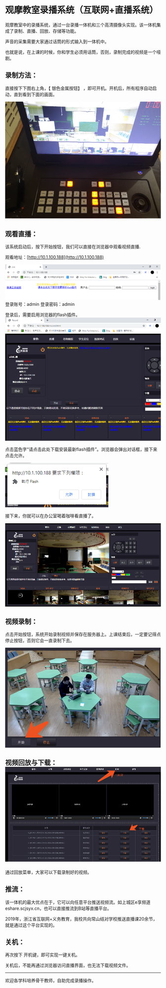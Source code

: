 # 观摩教室录播系统（互联网+直播系统）

观摩教室中的录播系统，通过一台录播一体机和三个高清摄像头实现。该一体机集成了录制、直播、回放、存储等功能。

声音的采集需要大家通过话筒的形式输入到一体机中。

也就是说，在上课的时候，你和学生必须用话筒，否则，录制完成的视频是一个哑剧。

## 录制方法：

直接按下下图右上角，【 银色金属按钮】 ，即可开机。开机后，所有程序自动启动，直到看到下面的画面。

![](/assets/guanmo1.png)

## 观看直播：

该系统启动后，按下开始按钮，我们可以直接在浏览器中观看视频直播.

观看地址：[http://10.1.100.188](http://10.1.100.188)

![](/assets/gmjs3.png)登录账号：admin            登录密码：admin

登录后，需要启用浏览器的flash插件。![](/assets/gmjs4.png)

点击蓝色字“请点击此处下载安装最新flash插件”。浏览器会弹出对话框，接下来点击允许。

![](/assets/gmjs5.png)

接下来，你就可以在办公室喝着咖啡看直播了。

![](/assets/gmjs6.png)

## 视频录制：

点击开始按钮，系统开始录制视频并保存在服务器上。上课结束后，一定要记得点停止按钮，否则它会一直录制下去。

![](/assets/guanmjs.png)

## 视频回放与下载：![](/assets/gmjs2.png)

通过回放菜单，大家可以下载录制好的视频。

## 推流：

该一体机的最大优点在于，它可以向任意平台推送视频流。如上城区e享频道    eshare.scjsyx.cn，也可以直接推流到B站等直播平台。

2019年，浙江省互联网+义务教育，我校共向常山结对学校推送直播课20余节，就是通过这个平台实现的。

## 关机：

再次按下 开机键，即可实现一键关机。

关机后，不能再通过浏览器访问直播界面，也无法下载视频文件。

---

欢迎各学科培养骨干教师，自助完成录播操作。

